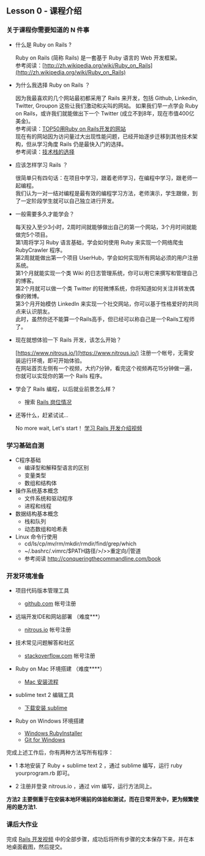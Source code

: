 ## Lesson 0 - 课程介绍

### 关于课程你需要知道的 N 件事

* 什么是 Ruby on Rails ?
        
  Ruby on Rails (简称 Rails) 是一套基于 Ruby 语言的 Web 开发框架。  
  参考阅读：[http://zh.wikipedia.org/wiki/Ruby_on_Rails](http://zh.wikipedia.org/wiki/Ruby_on_Rails)

* 为什么我选择 Ruby on Rails ？
  
  因为我最喜欢的几个网站最初都采用了 Rails 来开发，包括 Github, Linkedin, Twitter, Groupon 这些让我们激动和尖叫的网站。
  如果我们早一点学会 Ruby on Rails，或许我们就能做出下一个 Twitter (成立不到8年，现在市值400亿美金)。  
  参考阅读：[TOP50用Ruby on Rails开发的网站](http://developer.51cto.com/art/200904/121203_all.htm)  
  现在有的网站因为访问量过大出现性能问题，已经开始逐步迁移到其他技术架构，但从学习角度 Rails 仍是最快入门的选择。  
  参考阅读：[技术栈的选择](http://www.csdn.net/article/2013-12-30/2817970-technology-stack-choices)  

* 应该怎样学习 Rails ？
        
  很简单只有四句话：在项目中学习，跟着老师学习，在编程中学习，跟老师一起编程。  
  我们认为一对一结对编程是最有效的编程学习方法，老师演示，学生跟做，到了一定阶段学生就可以自己独立进行开发。

* 一般需要多久才能学会？

  每天投入至少3小时，2周时间就能够做出自己的第一个网站，3个月时间就能做完5个项目。  
  第1周将学习 Ruby 语言基础，学会如何使用 Ruby 来实现一个网络爬虫 RubyCrawler 程序。  
  第2周就能做出第一个项目 UserHub，学会如何实现所有网站必须的用户注册系统。  
  第1个月就能实现一个类 Wiki 的日志管理系统，你可以用它来撰写和管理自己的博客。  
  第2个月就可以做一个类 Twitter 的轻微博系统，你将知道如何关注并转发偶像的微博。  
  第3个月开始模仿 LinkedIn 来实现一个社交网站，你可以基于性格爱好的共同点来认识朋友。  
  此时，虽然你还不能算一个Rails高手，但已经可以称自己是一个Rails工程师了。

* 现在就想体验一下 Rails 开发，该怎么开始？
        
  [https://www.nitrous.io/](https://www.nitrous.io/) 注册一个帐号，无需安装运行环境，即可开始体验。  
  在网站首页左侧有一个视频，大约7分钟，看完这个视频再花15分钟做一遍，你就可以实现你的第一个 Rails 程序。

* 学会了 Rails 编程，以后就业前景怎么样？  
  - 搜索 [Rails 岗位情况](http://sou.zhaopin.com/jobs/searchresult.ashx?kw=ruby%20on%20rails&sm=0&p=1)

* 还等什么，赶紧试试... 

  No more wait, Let's start！ [学习 Rails 开发介绍视频](https://www.youtube.com/embed/u6Qu9T5lRqI?hd=1)
  
### 学习基础自测
* C程序基础
  - 编译型和解释型语言的区别
  - 变量类型
  - 数组和结构体
* 操作系统基本概念
  - 文件系统和驱动程序
  - 进程和线程
* 数据结构基本概念
  - 栈和队列
  - 动态数组和哈希表
* Linux 命令行使用
  - cd/ls/cp/mv/rm/mkdir/rmdir/find/grep/which
  - ~/.bashrc/.vimrc/$PATH路径/>/>>重定向/|管道
  - 参考阅读 <http://conqueringthecommandline.com/book>

### 开发环境准备
* 项目代码版本管理工具
  - [github.com](github.com) 帐号注册

* 远端开发IDE和网站部署 （难度***）
  - [nitrous.io](nitrous.io) 帐号注册  

* 技术常见问题解答和社区
  - [stackoverflow.com](stackoverflow.com) 帐号注册  

* Ruby on Mac 环境搭建 （难度****）
  - [Mac 安装流程](https://github.com/limingth/myRoR/blob/master/0-how-to-install.md)
  
* sublime text 2 编辑工具  
  - [下载安装 sublime](http://www.sublimetext.com/2)

* Ruby on Windows 环境搭建
  - [Windows RubyInstaller](http://rubyinstaller.org/downloads/)
  - [Git for Windows](http://rubyinstaller.org/downloads/)

完成上述工作后，你有两种方法写所有程序：

* 1 本地安装了 Ruby + sublime text 2 ，通过 sublime 编写，运行 ruby yourprogram.rb 即可。

* 2 注册并登录 nitrous.io ，通过 vim 编写，运行方法同上。

**方法2 主要侧重于在安装本地环境前的体验和测试，而在日常开发中，更为频繁使用的是方法1.**

### 课后大作业
完成 [Rails 开发视频](https://www.youtube.com/embed/u6Qu9T5lRqI?hd=1) 中的全部步骤，成功后将所有步骤的文本保存下来，并在本地桌面截图，然后提交。
